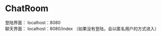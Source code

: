 # ChatRoom
登陆界面： localhost：8080                                                           
聊天界面： localhost：8080/index （如果没有登陆，会以匿名用户的方式进入）
